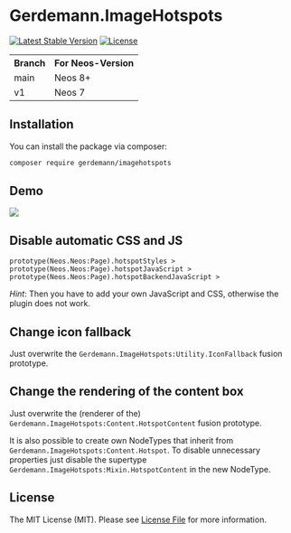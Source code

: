 # Gerdemann.ImageHotspots

[![Latest Stable Version](http://poser.pugx.org/gerdemann/imagehotspots/v)](https://packagist.org/packages/gerdemann/imagehotspots)
[![License](http://poser.pugx.org/gerdemann/imagehotspots/license)](https://packagist.org/packages/gerdemann/imagehotspots)

<table>
  <tr>
    <th>Branch</th>
    <th>For Neos-Version</th>
  </tr>
  <tr>
    <td>main</td>
    <td>Neos 8+</td>
  </tr>
  <tr>
    <td>v1</td>
    <td>Neos 7</td>
  </tr>
</table>

## Installation

You can install the package via composer:

```bash
composer require gerdemann/imagehotspots
```

## Demo

![](Docs/Images/HotspotDemo.gif)

## Disable automatic CSS and JS

```
prototype(Neos.Neos:Page).hotspotStyles >
prototype(Neos.Neos:Page).hotspotJavaScript >
prototype(Neos.Neos:Page).hotspotBackendJavaScript >
```

*Hint*: Then you have to add your own JavaScript and CSS, otherwise the plugin does not work.

## Change icon fallback

Just overwrite the `Gerdemann.ImageHotspots:Utility.IconFallback` fusion prototype.

## Change the rendering of the content box

Just overwrite the (renderer of the) `Gerdemann.ImageHotspots:Content.HotspotContent` fusion prototype.

It is also possible to create own NodeTypes that inherit from `Gerdemann.ImageHotspots:Content.Hotspot`.
To disable unnecessary properties just disable the supertype `Gerdemann.ImageHotspots:Mixin.HotspotContent` in the new NodeType.

## License

The MIT License (MIT). Please see [License File](LICENSE.md) for more information.
